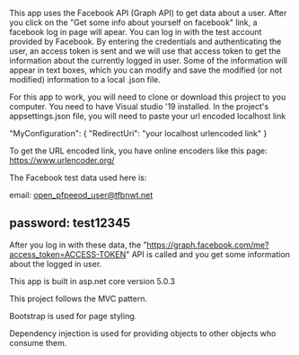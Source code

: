 This app uses the Facebook API (Graph API) to get data about a user. After you click on the "Get some info about yourself on facebook" link, a facebook log in page will apear. You can log in with the test account provided by Facebook. By entering the credentials and authenticating the user, an access token is sent and we will use that access token to get the information about the currently logged in user. Some of the information will appear in text boxes, which you can modify and save the modified (or not modified) information to a local .json file.

For this app to work, you will need to clone or download this project to you computer. You need to have Visual studio '19 installed. In the project's appsettings.json file, you will need to paste your url encoded localhost link

"MyConfiguration": { "RedirectUri": "your localhost urlencoded link" }

To get the URL encoded link, you have online encoders like this page: https://www.urlencoder.org/

The Facebook test data used here is:

email: open_pfpeeod_user@tfbnwt.net

password: test12345
------
After you log in with these data, the "https://graph.facebook.com/me?access_token=ACCESS-TOKEN" API is called and you get some information about the logged in user.

This app is built in asp.net core version 5.0.3

This project follows the MVC pattern.

Bootstrap is used for page styling.

Dependency injection is used for providing objects to other objects who consume them.
